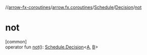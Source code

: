 //[arrow-fx-coroutines](../../../../index.md)/[arrow.fx.coroutines](../../index.md)/[Schedule](../index.md)/[Decision](index.md)/[not](not.md)

# not

[common]\
operator fun [not](not.md)(): [Schedule.Decision](index.md)&lt;[A](index.md), [B](index.md)&gt;
